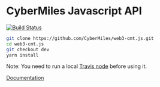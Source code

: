 # CyberMiles Javascript API

[![Build Status](https://travis-ci.org/CyberMiles/web3-cmt.js.svg?branch=dev)](https://travis-ci.org/CyberMiles/web3-cmt.js)

```bash
git clone https://github.com/CyberMiles/web3-cmt.js.git
cd web3-cmt.js
git checkout dev
yarn install
```

Note: You need to run a local [Travis node](https://github.com/CyberMiles/travis/tree/develop/README.md) before using it.

[Documentation](https://cybermiles.github.io/web3-cmt.js/)
